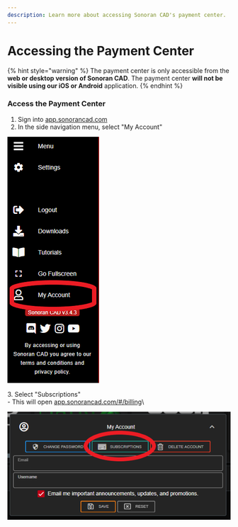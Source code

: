 ```yaml
---
description: Learn more about accessing Sonoran CAD's payment center.
---
```


# Accessing the Payment Center

{% hint style="warning" %}
The payment center is only accessible from the **web or desktop version of Sonoran CAD**. The payment center **will not be visible using our iOS or Android** application.
{% endhint %}

### Access the Payment Center

1. Sign into [app.sonorancad.com](https://app.sonorancad.com)
2. In the side navigation menu, select "My Account"

![Sonoran CAD - Access Account Menu](<../../.gitbook/assets/image (64).png>)

3\. Select "Subscriptions"\
&#x20; \- This will open [app.sonorancad.com/#/billing](https://app.sonorancad.com/#/billing)\


![](<../../.gitbook/assets/image (65).png>)
